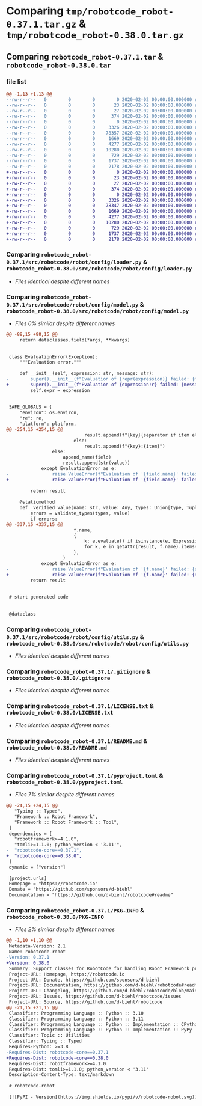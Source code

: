 # Comparing `tmp/robotcode_robot-0.37.1.tar.gz` & `tmp/robotcode_robot-0.38.0.tar.gz`

## Comparing `robotcode_robot-0.37.1.tar` & `robotcode_robot-0.38.0.tar`

### file list

```diff
@@ -1,13 +1,13 @@
--rw-r--r--   0        0        0        0 2020-02-02 00:00:00.000000 robotcode_robot-0.37.1/src/robotcode/robot/__init__.py
--rw-r--r--   0        0        0       23 2020-02-02 00:00:00.000000 robotcode_robot-0.37.1/src/robotcode/robot/__version__.py
--rw-r--r--   0        0        0       27 2020-02-02 00:00:00.000000 robotcode_robot-0.37.1/src/robotcode/robot/py.typed
--rw-r--r--   0        0        0      374 2020-02-02 00:00:00.000000 robotcode_robot-0.37.1/src/robotcode/robot/utils.py
--rw-r--r--   0        0        0        0 2020-02-02 00:00:00.000000 robotcode_robot-0.37.1/src/robotcode/robot/config/__init__.py
--rw-r--r--   0        0        0     3326 2020-02-02 00:00:00.000000 robotcode_robot-0.37.1/src/robotcode/robot/config/loader.py
--rw-r--r--   0        0        0    78357 2020-02-02 00:00:00.000000 robotcode_robot-0.37.1/src/robotcode/robot/config/model.py
--rw-r--r--   0        0        0     1669 2020-02-02 00:00:00.000000 robotcode_robot-0.37.1/src/robotcode/robot/config/utils.py
--rw-r--r--   0        0        0     4277 2020-02-02 00:00:00.000000 robotcode_robot-0.37.1/.gitignore
--rw-r--r--   0        0        0    10280 2020-02-02 00:00:00.000000 robotcode_robot-0.37.1/LICENSE.txt
--rw-r--r--   0        0        0      729 2020-02-02 00:00:00.000000 robotcode_robot-0.37.1/README.md
--rw-r--r--   0        0        0     1737 2020-02-02 00:00:00.000000 robotcode_robot-0.37.1/pyproject.toml
--rw-r--r--   0        0        0     2178 2020-02-02 00:00:00.000000 robotcode_robot-0.37.1/PKG-INFO
+-rw-r--r--   0        0        0        0 2020-02-02 00:00:00.000000 robotcode_robot-0.38.0/src/robotcode/robot/__init__.py
+-rw-r--r--   0        0        0       23 2020-02-02 00:00:00.000000 robotcode_robot-0.38.0/src/robotcode/robot/__version__.py
+-rw-r--r--   0        0        0       27 2020-02-02 00:00:00.000000 robotcode_robot-0.38.0/src/robotcode/robot/py.typed
+-rw-r--r--   0        0        0      374 2020-02-02 00:00:00.000000 robotcode_robot-0.38.0/src/robotcode/robot/utils.py
+-rw-r--r--   0        0        0        0 2020-02-02 00:00:00.000000 robotcode_robot-0.38.0/src/robotcode/robot/config/__init__.py
+-rw-r--r--   0        0        0     3326 2020-02-02 00:00:00.000000 robotcode_robot-0.38.0/src/robotcode/robot/config/loader.py
+-rw-r--r--   0        0        0    78347 2020-02-02 00:00:00.000000 robotcode_robot-0.38.0/src/robotcode/robot/config/model.py
+-rw-r--r--   0        0        0     1669 2020-02-02 00:00:00.000000 robotcode_robot-0.38.0/src/robotcode/robot/config/utils.py
+-rw-r--r--   0        0        0     4277 2020-02-02 00:00:00.000000 robotcode_robot-0.38.0/.gitignore
+-rw-r--r--   0        0        0    10280 2020-02-02 00:00:00.000000 robotcode_robot-0.38.0/LICENSE.txt
+-rw-r--r--   0        0        0      729 2020-02-02 00:00:00.000000 robotcode_robot-0.38.0/README.md
+-rw-r--r--   0        0        0     1737 2020-02-02 00:00:00.000000 robotcode_robot-0.38.0/pyproject.toml
+-rw-r--r--   0        0        0     2178 2020-02-02 00:00:00.000000 robotcode_robot-0.38.0/PKG-INFO
```

### Comparing `robotcode_robot-0.37.1/src/robotcode/robot/config/loader.py` & `robotcode_robot-0.38.0/src/robotcode/robot/config/loader.py`

 * *Files identical despite different names*

### Comparing `robotcode_robot-0.37.1/src/robotcode/robot/config/model.py` & `robotcode_robot-0.38.0/src/robotcode/robot/config/model.py`

 * *Files 0% similar despite different names*

```diff
@@ -88,15 +88,15 @@
     return dataclasses.field(*args, **kwargs)
 
 
 class EvaluationError(Exception):
     """Evaluation error."""
 
     def __init__(self, expression: str, message: str):
-        super().__init__(f"Evaluation of {repr(expression)} failed: {message}")
+        super().__init__(f"Evaluation of {expression!r} failed: {message}")
         self.expr = expression
 
 
 SAFE_GLOBALS = {
     "environ": os.environ,
     "re": re,
     "platform": platform,
@@ -254,15 +254,15 @@
                             result.append(f"{key}{separator if item else ''}{separator.join(item)}")
                         else:
                             result.append(f"{key}:{item}")
                 else:
                     append_name(field)
                     result.append(str(value))
             except EvaluationError as e:
-                raise ValueError(f"Evaluation of '{field.name}' failed: {str(e)}") from e
+                raise ValueError(f"Evaluation of '{field.name}' failed: {e!s}") from e
 
         return result
 
     @staticmethod
     def _verified_value(name: str, value: Any, types: Union[type, Tuple[type, ...]], target: Any) -> Any:
         errors = validate_types(types, value)
         if errors:
@@ -337,15 +337,15 @@
                         f.name,
                         {
                             k: e.evaluate() if isinstance(e, Expression) else e
                             for k, e in getattr(result, f.name).items()
                         },
                     )
             except EvaluationError as e:
-                raise ValueError(f"Evaluation of '{f.name}' failed: {str(e)}") from e
+                raise ValueError(f"Evaluation of '{f.name}' failed: {e!s}") from e
         return result
 
 
 # start generated code
 
 
 @dataclass
```

### Comparing `robotcode_robot-0.37.1/src/robotcode/robot/config/utils.py` & `robotcode_robot-0.38.0/src/robotcode/robot/config/utils.py`

 * *Files identical despite different names*

### Comparing `robotcode_robot-0.37.1/.gitignore` & `robotcode_robot-0.38.0/.gitignore`

 * *Files identical despite different names*

### Comparing `robotcode_robot-0.37.1/LICENSE.txt` & `robotcode_robot-0.38.0/LICENSE.txt`

 * *Files identical despite different names*

### Comparing `robotcode_robot-0.37.1/README.md` & `robotcode_robot-0.38.0/README.md`

 * *Files identical despite different names*

### Comparing `robotcode_robot-0.37.1/pyproject.toml` & `robotcode_robot-0.38.0/pyproject.toml`

 * *Files 7% similar despite different names*

```diff
@@ -24,15 +24,15 @@
   "Typing :: Typed",
   "Framework :: Robot Framework",
   "Framework :: Robot Framework :: Tool",
 ]
 dependencies = [
   "robotframework>=4.1.0",
   "tomli>=1.1.0; python_version < '3.11'",
-  "robotcode-core==0.37.1",
+  "robotcode-core==0.38.0",
 ]
 dynamic = ["version"]
 
 [project.urls]
 Homepage = "https://robotcode.io"
 Donate = "https://github.com/sponsors/d-biehl"
 Documentation = "https://github.com/d-biehl/robotcode#readme"
```

### Comparing `robotcode_robot-0.37.1/PKG-INFO` & `robotcode_robot-0.38.0/PKG-INFO`

 * *Files 2% similar despite different names*

```diff
@@ -1,10 +1,10 @@
 Metadata-Version: 2.1
 Name: robotcode-robot
-Version: 0.37.1
+Version: 0.38.0
 Summary: Support classes for RobotCode for handling Robot Framework projects.
 Project-URL: Homepage, https://robotcode.io
 Project-URL: Donate, https://github.com/sponsors/d-biehl
 Project-URL: Documentation, https://github.com/d-biehl/robotcode#readme
 Project-URL: Changelog, https://github.com/d-biehl/robotcode/blob/main/CHANGELOG.md
 Project-URL: Issues, https://github.com/d-biehl/robotcode/issues
 Project-URL: Source, https://github.com/d-biehl/robotcode
@@ -21,15 +21,15 @@
 Classifier: Programming Language :: Python :: 3.10
 Classifier: Programming Language :: Python :: 3.11
 Classifier: Programming Language :: Python :: Implementation :: CPython
 Classifier: Programming Language :: Python :: Implementation :: PyPy
 Classifier: Topic :: Utilities
 Classifier: Typing :: Typed
 Requires-Python: >=3.8
-Requires-Dist: robotcode-core==0.37.1
+Requires-Dist: robotcode-core==0.38.0
 Requires-Dist: robotframework>=4.1.0
 Requires-Dist: tomli>=1.1.0; python_version < '3.11'
 Description-Content-Type: text/markdown
 
 # robotcode-robot
 
 [![PyPI - Version](https://img.shields.io/pypi/v/robotcode-robot.svg)](https://pypi.org/project/robotcode-robot)
```

